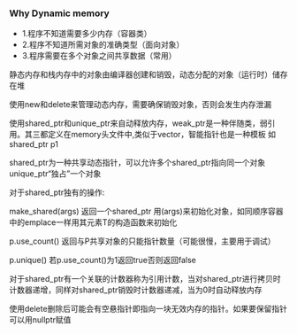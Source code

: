 ### Why Dynamic memory
 - 1.程序不知道需要多少内存（容器类）
 - 2.程序不知道所需对象的准确类型（面向对象）
 - 3.程序需要在多个对象之间共享数据（常用）

静态内存和栈内存中的对象由编译器创建和销毁，动态分配的对象（运行时）储存在堆

使用new和delete来管理动态内存，需要确保销毁对象，否则会发生内存泄漏

使用shared_ptr和unique_ptr来自动释放内存，weak_ptr是一种伴随类，弱引用。其三都定义在memory头文件中,类似于vector，智能指针也是一种模板
如shared_ptr<string> p1

shared_ptr为一种共享动态指针，可以允许多个shared_ptr指向同一个对象
unique_ptr“独占”一个对象

对于shared_ptr独有的操作:

make_shared<T>(args) 返回一个shared_ptr 用(args)来初始化对象，如同顺序容器中的emplace一样用其元素T的构造函数来初始化

p.use_count() 返回与P共享对象的只能指针数量（可能很慢，主要用于调试）

p.unique()      若p.use_count()为1返回true否则返回false

对于shared_ptr有一个关联的计数器称为引用计数，当对shared_ptr进行拷贝时计数器递增，同样对shared_ptr销毁时计数器递减，当为0时自动释放内存

使用delete删除后可能会有空悬指针即指向一块无效内存的指针。如果要保留指针可以用nullptr赋值


